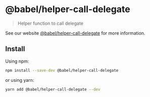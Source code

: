 # @babel/helper-call-delegate

> Helper function to call delegate

See our website [@babel/helper-call-delegate](https://babeljs.io/docs/en/next/babel-helper-call-delegate.html) for more information.

## Install

Using npm:

```sh
npm install --save-dev @babel/helper-call-delegate
```

or using yarn:

```sh
yarn add @babel/helper-call-delegate --dev
```
